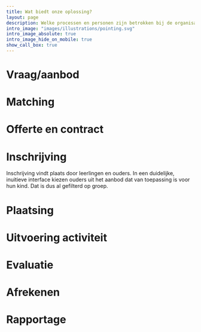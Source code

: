 ```yaml
---
title: Wat biedt onze oplossing?
layout: page
description: Welke processen en personen zijn betrokken bij de organisatie en uitvoering van activiteiten?
intro_image: "images/illustrations/pointing.svg"
intro_image_absolute: true
intro_image_hide_on_mobile: true
show_call_box: true
---
```


# Vraag/aanbod

# Matching

# Offerte en contract

# Inschrijving
Inschrijving vindt plaats door leerlingen en ouders. In een duidelijke, inuitieve interface kiezen ouders uit het aanbod dat van toepassing is voor hun kind. Dat is dus al gefilterd op groep.

# Plaatsing


# Uitvoering activiteit
# Evaluatie
# Afrekenen
# Rapportage
